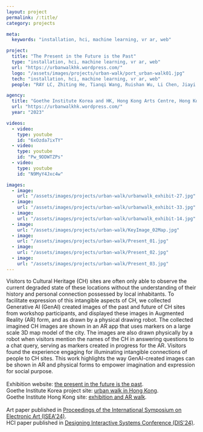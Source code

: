 ```yaml
---
layout: project
permalink: /:title/
category: projects

meta:
  keywords: "installation, hci, machine learning, vr ar, web"

project:
  title: "The Present in the Future is the Past"
  type: "installation, hci, machine learning, vr ar, web"
  url: "https://urbanwalkhk.wordpress.com/"
  logo: "/assets/images/projects/urban-walk/port_urban-walk01.jpg"
  tech: "installation, hci, machine learning, vr ar, web"
  people: "RAY LC, Zhiting He, Tianqi Wang, Ruishan Wu, Li Chen, Jiayi Su, Carman Wong, CK Fung, Bowen Liu, Latisha Besariani Hendra"

agency:
  title: "Goethe Institute Korea and HK, Hong Kong Arts Centre, Hong Kong Arts Development Council"
  url: "https://urbanwalkhk.wordpress.com/"
  year: "2023"

videos:
  - video:
    type: youtube
    id: "6xOzda7ixTY"
  - video:
    type: youtube
    id: "Pw_9DDWTZPs"
  - video:
    type: youtube
    id: "N9MyY4Jxc4w"

images:
  - image:
    url: "/assets/images/projects/urban-walk/urbanwalk_exhibit-27.jpg"
  - image:
    url: "/assets/images/projects/urban-walk/urbanwalk_exhibit-33.jpg"
  - image:
    url: "/assets/images/projects/urban-walk/urbanwalk_exhibit-14.jpg"
  - image:
    url: "/assets/images/projects/urban-walk/KeyImage_02Map.jpg"
  - image:
    url: "/assets/images/projects/urban-walk/Present_01.jpg"
  - image:
    url: "/assets/images/projects/urban-walk/Present_02.jpg"
  - image:
    url: "/assets/images/projects/urban-walk/Present_03.jpg"
---
```

<p>Visitors to Cultural Heritage (CH) sites are often only able to observe the current degraded state of these locations without the understanding of their history and personal connection possessed by local inhabitants. To facilitate expression of this intangible aspects of CH, we collected Generative AI (GenAI) created images of the past and future of CH sites from workshop participants, and displayed these images in Augmented Reality (AR) form, and as drawn by a physical drawing robot. The collected imagined CH images are shown in an AR app that uses markers on a large scale 3D map model of the city. The images are also drawn physically by a robot when visitors mention the names of the CH in answering questions to a chat query, serving as markers created in progress for the AR. Visitors found the experience engaging for illuminating intangible connections of people to CH sites. This work highlights the way GenAI-created images can be shown in AR and physical forms to empower imagination and expression for social purpose.<br><br>
Exhibition website: <a href="https://urbanwalkhk.wordpress.com/"><u>the present in the future is the past</u></a>.<br>
Goethe Institute Korea project site: <a href="https://www.goethe.de/ins/kr/en/kul/kue/urb/pfp.html"><u>urban walk in Hong Kong</u></a>.<br>
Goethe Institute Hong Kong site: <a href="https://www.goethe.de/ins/hon/en/ver.cfm?event_id=25124383"><u>exhibition and AR walk</u></a>.<br><br>
Art paper published in <a href="https://az659834.vo.msecnd.net/eventsairseasiaprod/production-expertevents-public/a5f209f3a2b24341a34e4aacf0c37742"><u>Proceedings of the International Symposium on Electronic Art (ISEA'24)</u></a>.<br>
HCI paper published in <a href="https://raylc.org/chairbots/360HeritageClimateViz_DIS_Prepub.pdf"><u>Designing Interactive Systems Conference (DIS'24)</u></a>.</p>

